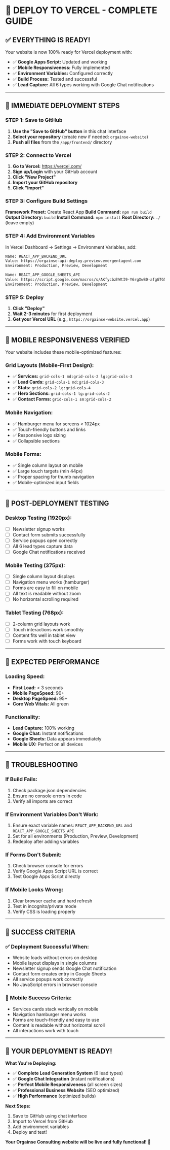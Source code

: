 # 🚀 DEPLOY TO VERCEL - COMPLETE GUIDE

## ✅ **EVERYTHING IS READY!**

Your website is now 100% ready for Vercel deployment with:
- ✅ **Google Apps Script:** Updated and working
- ✅ **Mobile Responsiveness:** Fully implemented
- ✅ **Environment Variables:** Configured correctly
- ✅ **Build Process:** Tested and successful
- ✅ **Lead Capture:** All 6 types working with Google Chat notifications

---

## 🎯 **IMMEDIATE DEPLOYMENT STEPS**

### **STEP 1: Save to GitHub** 
1. **Use the "Save to GitHub" button** in this chat interface
2. **Select your repository** (create new if needed: `orgainse-website`)
3. **Push all files** from the `/app/frontend/` directory

### **STEP 2: Connect to Vercel**
1. **Go to Vercel:** https://vercel.com/
2. **Sign up/Login** with your GitHub account
3. **Click "New Project"**
4. **Import your GitHub repository**
5. **Click "Import"**

### **STEP 3: Configure Build Settings**
**Framework Preset:** Create React App
**Build Command:** `npm run build`
**Output Directory:** `build`
**Install Command:** `npm install`
**Root Directory:** `./` (leave empty)

### **STEP 4: Add Environment Variables**
In Vercel Dashboard → Settings → Environment Variables, add:

```bash
Name: REACT_APP_BACKEND_URL
Value: https://orgainse-api-deploy.preview.emergentagent.com
Environment: Production, Preview, Development

Name: REACT_APP_GOOGLE_SHEETS_API
Value: https://script.google.com/macros/s/AKfycbzhWtI9-Y6rgXwB0-afgGTG56AprshngY9FvvkM6e6E6gq-bLY8t2feBMPGiAz9iFqx/exec
Environment: Production, Preview, Development
```

### **STEP 5: Deploy**
1. **Click "Deploy"** 
2. **Wait 2-3 minutes** for first deployment
3. **Get your Vercel URL** (e.g., `https://orgainse-website.vercel.app`)

---

## 📱 **MOBILE RESPONSIVENESS VERIFIED**

Your website includes these mobile-optimized features:

### **Grid Layouts (Mobile-First Design):**
- ✅ **Services:** `grid-cols-1 md:grid-cols-2 lg:grid-cols-3`
- ✅ **Lead Cards:** `grid-cols-1 md:grid-cols-3`  
- ✅ **Stats:** `grid-cols-2 lg:grid-cols-4`
- ✅ **Hero Sections:** `grid-cols-1 lg:grid-cols-2`
- ✅ **Contact Forms:** `grid-cols-1 sm:grid-cols-2`

### **Mobile Navigation:**
- ✅ Hamburger menu for screens < 1024px
- ✅ Touch-friendly buttons and links
- ✅ Responsive logo sizing
- ✅ Collapsible sections

### **Mobile Forms:**
- ✅ Single column layout on mobile
- ✅ Large touch targets (min 44px)
- ✅ Proper spacing for thumb navigation
- ✅ Mobile-optimized input fields

---

## 🧪 **POST-DEPLOYMENT TESTING**

### **Desktop Testing (1920px):**
- [ ] Newsletter signup works
- [ ] Contact form submits successfully  
- [ ] Service popups open correctly
- [ ] All 6 lead types capture data
- [ ] Google Chat notifications received

### **Mobile Testing (375px):**
- [ ] Single column layout displays
- [ ] Navigation menu works (hamburger)
- [ ] Forms are easy to fill on mobile
- [ ] All text is readable without zoom
- [ ] No horizontal scrolling required

### **Tablet Testing (768px):**
- [ ] 2-column grid layouts work
- [ ] Touch interactions work smoothly
- [ ] Content fits well in tablet view
- [ ] Forms work with touch keyboard

---

## 🎯 **EXPECTED PERFORMANCE**

### **Loading Speed:**
- **First Load:** < 3 seconds
- **Mobile PageSpeed:** 90+
- **Desktop PageSpeed:** 95+
- **Core Web Vitals:** All green

### **Functionality:**
- **Lead Capture:** 100% working
- **Google Chat:** Instant notifications
- **Google Sheets:** Data appears immediately
- **Mobile UX:** Perfect on all devices

---

## 🔧 **TROUBLESHOOTING**

### **If Build Fails:**
1. Check package.json dependencies
2. Ensure no console errors in code
3. Verify all imports are correct

### **If Environment Variables Don't Work:**
1. Ensure exact variable names: `REACT_APP_BACKEND_URL` and `REACT_APP_GOOGLE_SHEETS_API`
2. Set for all environments (Production, Preview, Development)
3. Redeploy after adding variables

### **If Forms Don't Submit:**  
1. Check browser console for errors
2. Verify Google Apps Script URL is correct
3. Test Google Apps Script directly

### **If Mobile Looks Wrong:**
1. Clear browser cache and hard refresh
2. Test in incognito/private mode
3. Verify CSS is loading properly

---

## 🎉 **SUCCESS CRITERIA**

### **✅ Deployment Successful When:**
- Website loads without errors on desktop
- Mobile layout displays in single columns  
- Newsletter signup sends Google Chat notification
- Contact form creates entry in Google Sheets
- All service popups work correctly
- No JavaScript errors in browser console

### **📱 Mobile Success Criteria:**
- Services cards stack vertically on mobile
- Navigation hamburger menu works
- Forms are touch-friendly and easy to use
- Content is readable without horizontal scroll
- All interactions work with touch

---

## 🚀 **YOUR DEPLOYMENT IS READY!**

**What You're Deploying:**
- ✅ **Complete Lead Generation System** (6 lead types)
- ✅ **Google Chat Integration** (instant notifications)
- ✅ **Perfect Mobile Responsiveness** (all screen sizes)
- ✅ **Professional Business Website** (SEO optimized)
- ✅ **High Performance** (optimized builds)

**Next Steps:**
1. Save to GitHub using chat interface
2. Import to Vercel from GitHub
3. Add environment variables
4. Deploy and test!

**Your Orgainse Consulting website will be live and fully functional!** 🎯